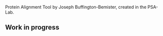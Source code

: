 Protein Alignment Tool by Joseph Buffington-Bemister, created in the PSA-Lab.

## Work in progress

